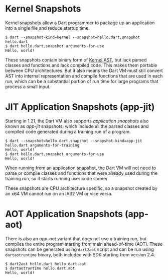 # Kernel Snapshots

Kernel snapshots allow a Dart programmer to package up an application into a single file and reduce startup time. 

```
$ dart --snapshot-kind=kernel --snapshot=hello.dart.snapshot hello.dart
$ dart hello.dart.snapshot arguments-for-use
Hello, world!
```

These snapshots contain binary form of [Kernel AST](https://github.com/dart-lang/sdk/tree/master/pkg/kernel), but lack parsed classes and functions and lack compiled code. This makes them portable between CPU architectures. But it also means the Dart VM must still convert AST into internal representation and compile functions that are used in each run, which can be a substantial portion of run time for large programs that process a small input.

# JIT Application Snapshots (app-jit)

Starting in 1.21, the Dart VM also supports *application snapshots* also known as *app-jit* snapshots, which include all the parsed classes and compiled code generated during a training run of a program.

```
$ dart --snapshot=hello.dart.snapshot --snapshot-kind=app-jit hello.dart arguments-for-training
Hello, world!
$ dart hello.dart.snapshot arguments-for-use
Hello, world!
```

When running from an application snapshot, the Dart VM will not need to parse or compile classes and functions that were already used during the training run, so it starts running user code sooner.

These snapshots are CPU architecture specific, so a snapshot created by an x64 VM cannot run on an IA32 VM or vice versa.

# AOT Application Snapshots (app-aot)

There is also an *app-aot* variant that does not use a training run, but compiles the entire program starting from main ahead-of-time (AOT). These snapshots can be generated using `dart2aot` script and can be run using `dartaotruntime` binary, both included with SDK starting from version 2.4. 

```
$ dart2aot hello.dart hello.dart.aot
$ dartaotruntime hello.dart.aot
Hello, world! 
```